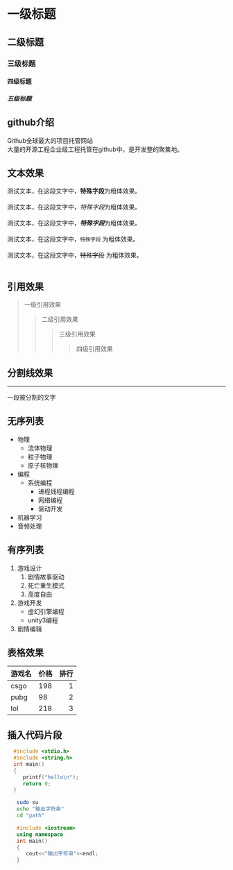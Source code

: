 # 一级标题
## 二级标题
### 三级标题
#### 四级标题
##### 五级标题


## github介绍
Github全球最大的项目托管网站<br>大量的开源工程企业级工程托管在github中，是开发整的聚集地。

## 文本效果
   测试文本，在这段文字中，**特殊字段**为粗体效果。<br><br>
   测试文本，在这段文字中，*特殊字段*为粗体效果。<br><br>
   测试文本，在这段文字中，***特殊字段***为粗体效果。<br><br>
   测试文本，在这段文字中，`特殊字段` 为粗体效果。<br><br>
   测试文本，在这段文字中，~~特殊字段~~ 为粗体效果。<br><br>

## 引用效果
> 一级引用效果
>> 二级引用效果
>>> 三级引用效果
>>>> 四级引用效果

## 分割线效果
---
   一段被分割的文字

## 无序列表

* 物理
  * 流体物理
  * 粒子物理
  * 原子核物理
* 编程
  * 系统编程
    * 进程线程编程
    * 网络编程
    * 驱动开发
* 机器学习
* 音频处理

## 有序列表

1. 游戏设计
   1. 剧情故事驱动
   2. 死亡重生模式
   3. 高度自由
2. 游戏开发
   * 虚幻引擎编程
   * unity3编程
3. 剧情编辑

## 表格效果

游戏名|价格|排行
--|:--|--:
csgo|198|1
pubg|98|2
lol|218|3

## 插入代码片段

```c
  #include <stdio.h>
  #include <string.h>
  int main()
  {
     printf("hello\n");
     return 0;
  }
```
```bash
   sudo su
   echo "输出字符串"
   cd "path"
```

```cpp
   #include <iostream>
   using namespace
   int main()
   {
      cout<<"输出字符串"<<endl;
   }
```



